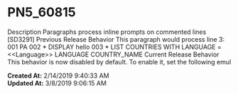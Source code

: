 # PN5_60815

Description Paragraphs process inline prompts on commented lines [SD3291] Previous Release Behavior This paragraph would process line 3: 001 PA 002 * DISPLAY hello 003 * LIST COUNTRIES WITH LANGUAGE = &lt;&lt;Language&gt;&gt; LANGUAGE COUNTRY_NAME Current Release Behavior This behavior is now disabled by default. To enable it, set the following emul  

**Created At:** 2/14/2019 9:40:33 AM  
**Updated At:** 3/8/2019 9:06:15 AM  

